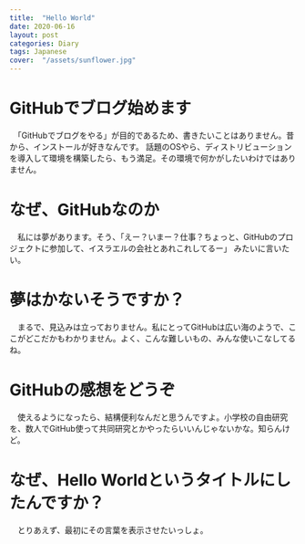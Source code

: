 ```yaml
---
title:  "Hello World"
date: 2020-06-16
layout: post
categories: Diary
tags: Japanese
cover:  "/assets/sunflower.jpg"
---
```

# GitHubでブログ始めます
　「GitHubでブログをやる」が目的であるため、書きたいことはありません。昔から、インストールが好きなんです。
 話題のOSやら、ディストリビューションを導入して環境を構築したら、もう満足。その環境で何かがしたいわけではありません。

# なぜ、GitHubなのか
　私には夢があります。そう、「えー？いまー？仕事？ちょっと、GitHubのプロジェクトに参加して、イスラエルの会社とあれこれしてるー」
 みたいに言いたい。
 
# 夢はかないそうですか？
　まるで、見込みは立っておりません。私にとってGitHubは広い海のようで、ここがどこだかもわかりません。よく、こんな難しいもの、みんな使いこなしてるね。
 
# GitHubの感想をどうぞ
 　使えるようになったら、結構便利なんだと思うんですよ。小学校の自由研究を、数人でGitHub使って共同研究とかやったらいいんじゃないかな。知らんけど。
 
# なぜ、Hello Worldというタイトルにしたんですか？
 　とりあえず、最初にその言葉を表示させたいっしょ。
